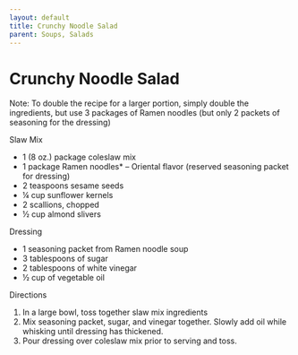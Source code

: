 ```yaml
---
layout: default
title: Crunchy Noodle Salad
parent: Soups, Salads
---
```

# Crunchy Noodle Salad

Note: To double the recipe for a larger portion, simply double the
ingredients, but use 3 packages of Ramen noodles (but only 2 packets of
seasoning for the dressing)

Slaw Mix
  * 1 (8 oz.) package coleslaw mix
  * 1 package Ramen noodles* – Oriental flavor (reserved seasoning packet for dressing)
  * 2 teaspoons sesame seeds
  * ¼ cup sunflower kernels
  * 2 scallions, chopped
  * ½ cup almond slivers

Dressing
  * 1 seasoning packet from Ramen noodle soup
  * 3 tablespoons of sugar
  * 2 tablespoons of white vinegar
  * ½ cup of vegetable oil

Directions
  1. In a large bowl, toss together slaw mix ingredients
  2. Mix seasoning packet, sugar, and vinegar together. Slowly add oil while whisking until dressing has thickened. 
  3. Pour dressing over coleslaw mix prior to serving and toss.